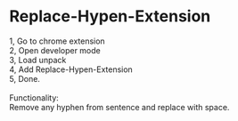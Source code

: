 # Replace-Hypen-Extension

1, Go to chrome extension <br/>
2, Open developer mode  <br/>
3, Load unpack  <br/>
4, Add Replace-Hypen-Extension <br/>
5, Done. <br/>
<br/>
Functionality: <br/>
  Remove any hyphen from sentence and replace with space.

